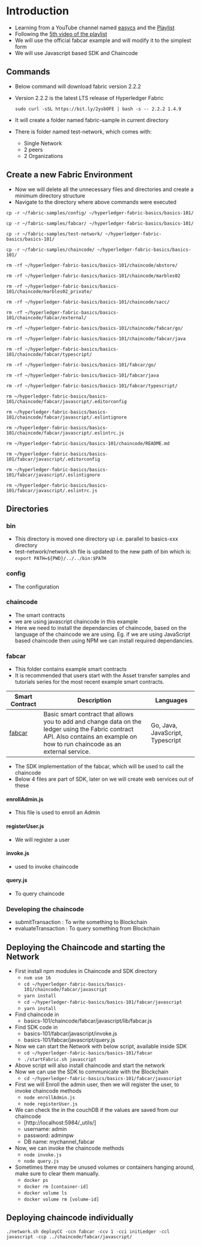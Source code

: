 # Introduction

- Learning from a YouTube channel named [easycs](https://www.youtube.com/channel/UCzgDXG_49Fc_8-h5P8tbl8A) and the [Playlist](https://www.youtube.com/watch?v=NXQWVgC0ej8&list=PLDetT9OKlDzQCaCscqCvyRNtuO9lcAh_c)
- Following the [5th video of the playlist](https://youtu.be/azBTd3OYST0?list=PLDetT9OKlDzQCaCscqCvyRNtuO9lcAh_c)
- We will use the official fabcar example and will modify it to the simplest form
- We will use Javascript based SDK and Chaincode

## Commands

- Below command will download fabric version 2.2.2
- Version 2.2.2 is the latest LTS release of Hyperledger Fabric

  `sudo curl -sSL https://bit.ly/2ysbOFE | bash -s -- 2.2.2 1.4.9`

- It will create a folder named fabric-sample in current directory
- There is folder named test-network, which comes with:
  - Single Network
  - 2 peers
  - 2 Organizations

## Create a new Fabric Environment

- Now we will delete all the unnecessary files and directories and create a minimum directory structure
- Navigate to the directory where above commands were executed

`cp -r ~/fabric-samples/config/ ~/hyperledger-fabric-basics/basics-101/`

`cp -r ~/fabric-samples/fabcar/ ~/hyperledger-fabric-basics/basics-101/`

`cp -r ~/fabric-samples/test-network/ ~/hyperledger-fabric-basics/basics-101/`

`cp -r ~/fabric-samples/chaincode/ ~/hyperledger-fabric-basics/basics-101/`

`rm -rf ~/hyperledger-fabric-basics/basics-101/chaincode/abstore/`

`rm -rf ~/hyperledger-fabric-basics/basics-101/chaincode/marbles02`

`rm -rf ~/hyperledger-fabric-basics/basics-101/chaincode/marbles02_private/`

`rm -rf ~/hyperledger-fabric-basics/basics-101/chaincode/sacc/`

`rm -rf ~/hyperledger-fabric-basics/basics-101/chaincode/fabcar/external/`

`rm -rf ~/hyperledger-fabric-basics/basics-101/chaincode/fabcar/go/`

`rm -rf ~/hyperledger-fabric-basics/basics-101/chaincode/fabcar/java`

`rm -rf ~/hyperledger-fabric-basics/basics-101/chaincode/fabcar/typescript/`

`rm -rf ~/hyperledger-fabric-basics/basics-101/fabcar/go/`

`rm -rf ~/hyperledger-fabric-basics/basics-101/fabcar/java`

`rm -rf ~/hyperledger-fabric-basics/basics-101/fabcar/typescript/`

`rm ~/hyperledger-fabric-basics/basics-101/chaincode/fabcar/javascript/.editorconfig`

`rm ~/hyperledger-fabric-basics/basics-101/chaincode/fabcar/javascript/.eslintignore`

`rm ~/hyperledger-fabric-basics/basics-101/chaincode/fabcar/javascript/.eslintrc.js`

`rm ~/hyperledger-fabric-basics/basics-101/chaincode/README.md`

`rm ~/hyperledger-fabric-basics/basics-101/fabcar/javascript/.editorconfig`

`rm ~/hyperledger-fabric-basics/basics-101/fabcar/javascript/.eslintignore`

`rm ~/hyperledger-fabric-basics/basics-101/fabcar/javascript/.eslintrc.js`

## Directories

### bin

- This directory is moved one directory up i.e. parallel to basics-xxx directory
- test-network/network.sh file is updated to the new path of bin which is:
  `export PATH=${PWD}/../../bin:$PATH`

### config

- The configuration

### chaincode

- The smart contracts
- we are using javascript chaincode in this example
- Here we need to install the dependancies of chaincode, based on the language of the chaincode we are using. Eg. if we are using JavaScript based chaincode then using NPM we can install required dependancies.

### fabcar

- This folder contains example smart contracts
- It is recommended that users start with the Asset transfer samples and
  tutorials series for the most recent example smart contracts.

| **Smart Contract** | **Description**                                                                                                                                                                   | **Languages**                    |
| ------------------ | --------------------------------------------------------------------------------------------------------------------------------------------------------------------------------- | -------------------------------- |
| [fabcar](fabcar)   | Basic smart contract that allows you to add and change data on the ledger using the Fabric contract API. Also contains an example on how to run chaincode as an external service. | Go, Java, JavaScript, Typescript |

- The SDK implementation of the fabcar, which will be used to call the chaincode
- Below 4 files are part of SDK, later on we will create web services out of these

#### enrollAdmin.js

- This file is used to enroll an Admin

#### registerUser.js

- We will register a user

#### invoke.js

- used to invoke chaincode

#### query.js

- To query chaincode

### Developing the chaincode

- submitTransaction : To write something to Blockchain
- evaluateTransaction : To query something from Blockchain

## Deploying the Chaincode and starting the Network

- First install npm modules in Chaincode and SDK directory
  - `nvm use 16`
  - `cd ~/hyperledger-fabric-basics/basics-101/chaincode/fabcar/javascript`
  - `yarn install`
  - `cd ~/hyperledger-fabric-basics/basics-101/fabcar/javascript`
  - `yarn install`
- Find chaincode in
  - basics-101/chaincode/fabcar/javascript/lib/fabcar.js
- Find SDK code in
  - basics-101/fabcar/javascript/invoke.js
  - basics-101/fabcar/javascript/query.js
- Now we can start the Network with below script, available inside SDK
  - `cd ~/hyperledger-fabric-basics/basics-101/fabcar`
  - `./startFabric.sh javascript`
- Above script will also install chaincode and start the network
- Now we can use the SDK to communicate with the Blockchain
  - `cd ~/hyperledger-fabric-basics/basics-101/fabcar/javascript`
- First we will Enroll the admin user, then we will register the user, to invoke chaincode methods
  - `node enrollAdmin.js`
  - `node registerUser.js`
- We can check the in the couchDB if the values are saved from our chaincode
  - [http://localhost:5984/_utils/]
  - username: admin
  - password: adminpw
  - DB name: mychannel_fabcar
- Now, we can invoke the chaincode methods
  - `node invoke.js`
  - `node query.js`
- Sometimes there may be unused volumes or containers hanging around, make sure to clear them manually.
  - `docker ps`
  - `docker rm [container-id]`
  - `docker volume ls`
  - `docker volume rm [volume-id]`

## Deploying chaincode individually

`./network.sh deployCC -ccn fabcar -ccv 1 -cci initLedger -ccl javascript -ccp ../chaincode/fabcar/javascript/`
